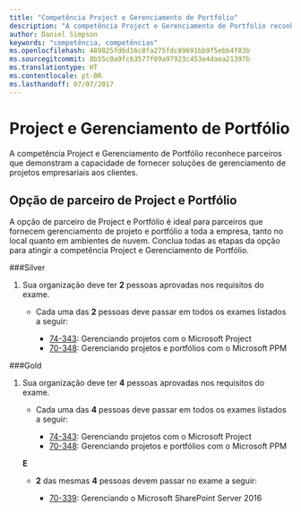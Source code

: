 ```yaml
---
title: "Competência Project e Gerenciamento de Portfólio"
description: "A competência Project e Gerenciamento de Portfólio reconhece parceiros que demonstram a capacidade de fornecer soluções de gerenciamento de projetos empresariais aos clientes."
author: Daniel Simpson
keywords: "competência, competências"
ms.openlocfilehash: 489825fd6d16c8fa275fdc89691bb9f5ebb4f83b
ms.sourcegitcommit: 8b55c0a9fc63577f09a97923c453e4daea21397b
ms.translationtype: HT
ms.contentlocale: pt-BR
ms.lasthandoff: 07/07/2017
---
```

# <a name="project-and-portfolio-management"></a>Project e Gerenciamento de Portfólio 
A competência Project e Gerenciamento de Portfólio reconhece parceiros que demonstram a capacidade de fornecer soluções de gerenciamento de projetos empresariais aos clientes.

## <a name="project-and-portfolio-partner-option"></a>Opção de parceiro de Project e Portfólio
A opção de parceiro de Project e Portfólio é ideal para parceiros que fornecem gerenciamento de projeto e portfólio a toda a empresa, tanto no local quanto em ambientes de nuvem. Conclua todas as etapas da opção para atingir a competência Project e Gerenciamento de Portfólio.

###<a name="silver"></a>Silver
1. Sua organização deve ter **2** pessoas aprovadas nos requisitos do exame.

    - Cada uma das **2** pessoas deve passar em todos os exames listados a seguir:

        * [74-343](https://www.microsoft.com/en-us/learning/exam-74-343.aspx): Gerenciando projetos com o Microsoft Project
        * [70-348](https://www.microsoft.com/en-us/learning/exam-70-348.aspx): Gerenciando projetos e portfólios com o Microsoft PPM

###<a name="gold"></a>Gold
1. Sua organização deve ter **4** pessoas aprovadas nos requisitos do exame.

    - Cada uma das **4** pessoas deve passar em todos os exames listados a seguir:

        * [74-343](https://www.microsoft.com/en-us/learning/exam-74-343.aspx): Gerenciando projetos com o Microsoft Project
        * [70-348](https://www.microsoft.com/en-us/learning/exam-70-348.aspx): Gerenciando projetos e portfólios com o Microsoft PPM

    **E** 

    - **2** das mesmas **4** pessoas devem passar no exame a seguir:

        *  [70-339](https://www.microsoft.com/en-us/learning/exam-70-339.aspx): Gerenciando o Microsoft SharePoint Server 2016
